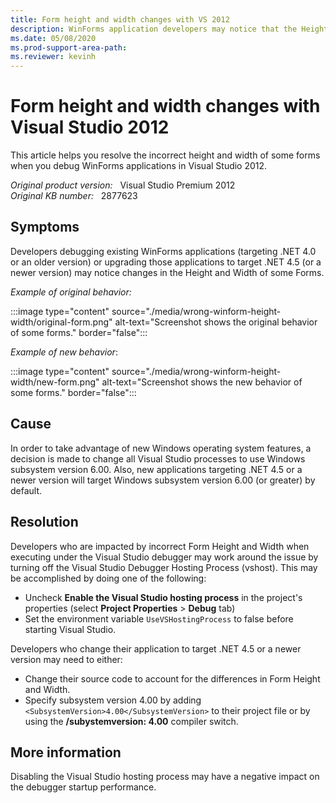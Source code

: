 ```yaml
---
title: Form height and width changes with VS 2012
description: WinForms application developers may notice that the Height and Width of some Forms changes when running under the Visual Studio 2012 debugger. This article provides a resolution for this problem.
ms.date: 05/08/2020
ms.prod-support-area-path:
ms.reviewer: kevinh
---
```

# Form height and width changes with Visual Studio 2012

This article helps you resolve the incorrect height and width of some forms when you debug WinForms applications in Visual Studio 2012.

_Original product version:_ &nbsp; Visual Studio Premium 2012  
_Original KB number:_ &nbsp; 2877623

## Symptoms

Developers debugging existing WinForms applications (targeting .NET 4.0 or an older version) or upgrading those applications to target .NET 4.5 (or a newer version) may notice changes in the Height and Width of some Forms.

*Example of original behavior:*

:::image type="content" source="./media/wrong-winform-height-width/original-form.png" alt-text="Screenshot shows the original behavior of some forms." border="false":::

*Example of new behavior*:

:::image type="content" source="./media/wrong-winform-height-width/new-form.png" alt-text="Screenshot shows the new behavior of some forms." border="false":::

## Cause

In order to take advantage of new Windows operating system features, a decision is made to change all Visual Studio processes to use Windows subsystem version 6.00. Also, new applications targeting .NET 4.5 or a newer version will target Windows subsystem version 6.00 (or greater) by default.

## Resolution

Developers who are impacted by incorrect Form Height and Width when executing under the Visual Studio debugger may work around the issue by turning off the Visual Studio Debugger Hosting Process (vshost). This may be accomplished by doing one of the following:

- Uncheck **Enable the Visual Studio hosting process** in the project's properties (select **Project Properties** > **Debug** tab)
- Set the environment variable `UseVSHostingProcess` to false before starting Visual Studio.

Developers who change their application to target .NET 4.5 or a newer version may need to either:

- Change their source code to account for the differences in Form Height and Width.
- Specify subsystem version 4.00 by adding `<SubsystemVersion>4.00</SubsystemVersion>` to their project file or by using the **/subystemversion: 4.00** compiler switch.

## More information

Disabling the Visual Studio hosting process may have a negative impact on the debugger startup performance.
